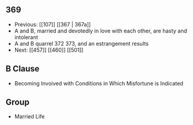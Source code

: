 ## 369
- Previous: [[107]] [[367 | 367a]] 
- A and B, married and devotedly in love with each other, are hasty and intolerant
- A and B quarrel 372 373, and an estrangement results
- Next: [[457]] [[460]] [[501]] 

## B Clause
- Becoming Invoived with Conditions in Which Misfortune is Indicated

## Group
- Married Life

